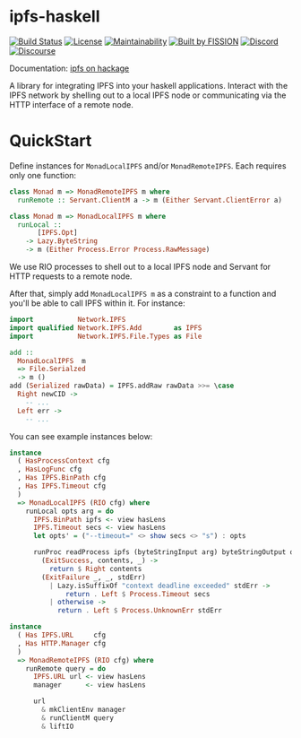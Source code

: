 # ipfs-haskell

[![Build Status](https://travis-ci.org/fission-suite/PROJECTNAME.svg?branch=master)](https://travis-ci.org/fission-suite/ipfs-haskell)
[![License](https://img.shields.io/badge/License-Apache%202.0-blue.svg)](https://github.com/fission-suite/blob/master/LICENSE)
[![Maintainability](https://api.codeclimate.com/v1/badges/44fb6a8a0cfd88bc41ef/maintainability)](https://codeclimate.com/github/fission-suite/ipfs-haskell/maintainability)
[![Built by FISSION](https://img.shields.io/badge/⌘-Built_by_FISSION-purple.svg)](https://fission.codes)
[![Discord](https://img.shields.io/discord/478735028319158273.svg)](https://discord.gg/zAQBDEq)
[![Discourse](https://img.shields.io/discourse/https/talk.fission.codes/topics)](https://talk.fission.codes)

Documentation: [ipfs on hackage](http://hackage.haskell.org/package/ipfs)

A library for integrating IPFS into your haskell applications. Interact with the IPFS network by shelling out to a local IPFS node or communicating via the HTTP interface of a remote node. 

# QuickStart

Define instances for `MonadLocalIPFS` and/or `MonadRemoteIPFS`. Each requires only one function:

```haskell
class Monad m => MonadRemoteIPFS m where
  runRemote :: Servant.ClientM a -> m (Either Servant.ClientError a)

class Monad m => MonadLocalIPFS m where
  runLocal ::
       [IPFS.Opt]
    -> Lazy.ByteString
    -> m (Either Process.Error Process.RawMessage)
```

We use RIO processes to shell out to a local IPFS node and Servant for HTTP requests to a remote node.

After that, simply add `MonadLocalIPFS m` as a constraint to a function and you'll be able to call IPFS within it.
For instance:
```haskell
import           Network.IPFS
import qualified Network.IPFS.Add        as IPFS
import           Network.IPFS.File.Types as File

add ::
  MonadLocalIPFS  m
  => File.Serialzed
  -> m ()
add (Serialized rawData) = IPFS.addRaw rawData >>= \case
  Right newCID -> 
    -- ...
  Left err ->
    -- ...

```

You can see example instances below:
```haskell
instance
  ( HasProcessContext cfg
  , HasLogFunc cfg
  , Has IPFS.BinPath cfg
  , Has IPFS.Timeout cfg
  )
  => MonadLocalIPFS (RIO cfg) where
    runLocal opts arg = do
      IPFS.BinPath ipfs <- view hasLens
      IPFS.Timeout secs <- view hasLens
      let opts' = ("--timeout=" <> show secs <> "s") : opts

      runProc readProcess ipfs (byteStringInput arg) byteStringOutput opts' >>= \case
        (ExitSuccess, contents, _) ->
          return $ Right contents
        (ExitFailure _, _, stdErr)
          | Lazy.isSuffixOf "context deadline exceeded" stdErr ->
              return . Left $ Process.Timeout secs
          | otherwise ->
            return . Left $ Process.UnknownErr stdErr

instance
  ( Has IPFS.URL     cfg
  , Has HTTP.Manager cfg
  )
  => MonadRemoteIPFS (RIO cfg) where
    runRemote query = do
      IPFS.URL url <- view hasLens
      manager      <- view hasLens

      url
        & mkClientEnv manager
        & runClientM query
        & liftIO
```
